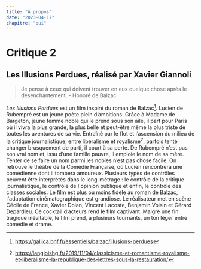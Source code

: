 ```yaml
---
title: "À propos"
date: "2023-04-17"
chapitre: "oui"
---
```



# Critique 2

## Les Illusions Perdues, réalisé par Xavier Giannoli

> Je pense à ceux qui doivent trouver en eux quelque chose après le désenchantement. - Honoré de Balzac

*Les Illusions Perdues* est un film inspiré du roman de Balzac[^1]. Lucien de Rubempré est un jeune poète plein d’ambitions. Grâce à Madame de Bargeton, jeune femme noble qui le prend sous son aile, il part pour Paris où il vivra la plus grande, la plus belle et peut-être même la plus triste de toutes les aventures de sa vie. Entraîné par le flot et l’ascension du milieu de la critique journalistique, entre libéralisme et royalisme[^2], parfois tenté changer brusquement de parti, il court à sa perte. De Rubempré n’est pas son vrai nom et, issu d’une famille pauvre, il emploie le nom de sa mère. 
Tenter de se faire un nom parmi les nobles n’est pas chose facile. On retrouve le théâtre de la Comédie Française, où Lucien rencontrera une comédienne dont il tombera amoureux. Plusieurs types de contrôles peuvent être interprétés dans le long-métrage : le contrôle de la critique journalistique, le contrôle de l'opinion publique et enfin, le contrôle des classes sociales.
Le film est plus ou moins fidèle au roman de Balzac, l'adaptation cinématographique est grandiose.
Le réalisateur met en scène Cécile de France, Xavier Dolan, Vincent Lacoste, Benjamin Voisin et Gérard Depardieu. Ce cocktail d’acteurs rend le film captivant. Malgré une fin tragique inévitable, le film prend, à plusieurs tournants, un ton léger entre comédie et drame.

[^1]: https://gallica.bnf.fr/essentiels/balzac/illusions-perdues
[^2]: https://langloishg.fr/2019/11/04/classicisme-et-romantisme-royalisme-et-liberalisme-la-republique-des-lettres-sous-la-restauration/





